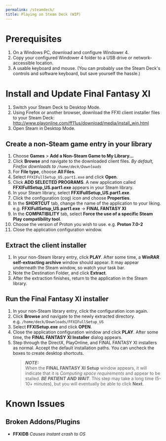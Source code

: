 ```yaml
---
permalink: /steamdeck/
title: Playing on Steam Deck (WIP)
---
```


# Prerequisites

1. On a Windows PC, download and configure Windower 4.
2. Copy your configured Windower 4 folder to a USB drive or network-accessible location.
3. A usable keyboard and mouse. (You can probably use the Steam Deck's controls and software keyboard, but save yourself the hassle.)

# Install and Update Final Fantasy XI

1. Switch your Steam Deck to Desktop Mode. 
2. Using Firefox or another browser, download the FFXI client installer files to your Steam Deck:
   http://www.playonline.com/ff11us/download/media/install_win.html
3. Open Steam in Desktop Mode.

## Create a non-Steam game entry in your library
1. Choose **Games** > **Add a Non-Steam Game to My Library...**
1. Click **Browse** and navigate to the downloaded client files.
   *By default, Firefox downloads to `/home/deck/Downloads`*
3. For **File type**, choose **All Files**.
4. Select `FFXIFullSetup_US.part1.exe` and click **Open**.
5. Click **ADD SELECTED PROGRAMS**.
   A new application called **FFXIFullSetup_US.part1.exe** appears in your Steam library.
5. In your Steam library, select **FFXIFullSetup_US.part1.exe**.
6. Click the configuration (cog) icon and choose **Properties**.
7. In the **SHORTCUT** tab, change the name of the application to your liking.
   e.g. **FFXIFullSetup_US.part1.exe** -> **FINAL FANTASY XI**
8. In the **COMPATIBILITY** tab, select **Force the use of a specific Steam Play compatibility tool**.
9. Choose the version of Proton you wish to use.
   e.g. **Proton 7.0-2**
10. Close the application configuration window.

## Extract the client installer
1. In your non-Steam library entry, click **PLAY**.
    After some time, a **WinRAR self-extracting archive** window should appear. It may appear underneath the Steam window, so watch your task bar.
2. Note the Destination Folder, and click **Extract**.
3. After the extraction finishes, return to the application in the Steam library.

## Run the Final Fantasy XI installer
1. In your non-Steam library entry, click the configuration icon again.
2. Click **Browse** and navigate to the newly extracted directory.<br/>
    e.g. `/home/deck/Downloads/FFXIFullSetup_US`
3. Select **FFXISetup.exe** and click **OPEN**.
4. Close the application configuration window and click **PLAY**.
   After some time, the **FINAL FANTASY XI Installer** dialog appears.
5. Step through the DirectX, PlayOnline, and FINAL FANTASY XI installers as normal. 
   Accept the default installation paths. You can uncheck the boxes to create desktop shortcuts.
   > ***NOTE:*** <br>
   > When the **FINAL FANTASY XI Setup** window appears, it will indicate that it is *Computing space requirements* and appear to be stalled.
   > ***BE PATIENT AND WAIT***. This step may take a long time (5-10+ minutes), but you will eventually be able to click **Next**.

# Known Issues

## Broken Addons/Plugins
- **FFXIDB** *Causes instant crash to OS*
